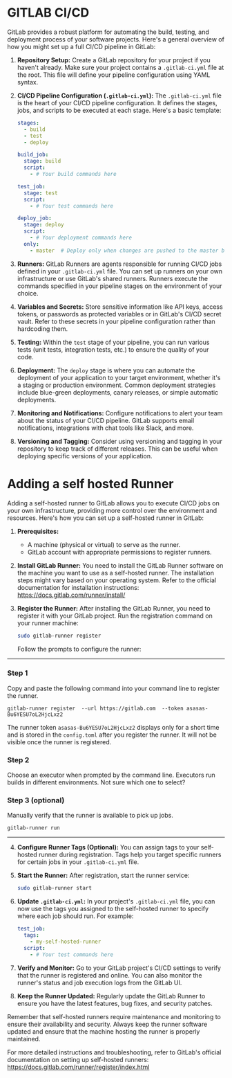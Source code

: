 # GITLAB CI/CD

GitLab provides a robust platform for automating the build, testing, and deployment process of your software projects. Here's a general overview of how you might set up a full CI/CD pipeline in GitLab:

1. **Repository Setup:**
   Create a GitLab repository for your project if you haven't already. Make sure your project contains a `.gitlab-ci.yml` file at the root. This file will define your pipeline configuration using YAML syntax.

2. **CI/CD Pipeline Configuration (`.gitlab-ci.yml`):**
   The `.gitlab-ci.yml` file is the heart of your CI/CD pipeline configuration. It defines the stages, jobs, and scripts to be executed at each stage. Here's a basic template:

   ```yaml
   stages:
     - build
     - test
     - deploy

   build_job:
     stage: build
     script:
       - # Your build commands here

   test_job:
     stage: test
     script:
       - # Your test commands here

   deploy_job:
     stage: deploy
     script:
       - # Your deployment commands here
     only:
       - master  # Deploy only when changes are pushed to the master branch
   ```

3. **Runners:**
   GitLab Runners are agents responsible for running CI/CD jobs defined in your `.gitlab-ci.yml` file. You can set up runners on your own infrastructure or use GitLab's shared runners. Runners execute the commands specified in your pipeline stages on the environment of your choice.

4. **Variables and Secrets:**
   Store sensitive information like API keys, access tokens, or passwords as protected variables or in GitLab's CI/CD secret vault. Refer to these secrets in your pipeline configuration rather than hardcoding them.

5. **Testing:**
   Within the `test` stage of your pipeline, you can run various tests (unit tests, integration tests, etc.) to ensure the quality of your code.

6. **Deployment:**
   The `deploy` stage is where you can automate the deployment of your application to your target environment, whether it's a staging or production environment. Common deployment strategies include blue-green deployments, canary releases, or simple automatic deployments.

7. **Monitoring and Notifications:**
   Configure notifications to alert your team about the status of your CI/CD pipeline. GitLab supports email notifications, integrations with chat tools like Slack, and more.

8. **Versioning and Tagging:**
   Consider using versioning and tagging in your repository to keep track of different releases. This can be useful when deploying specific versions of your application.


# Adding a self hosted Runner

Adding a self-hosted runner to GitLab allows you to execute CI/CD jobs on your own infrastructure, providing more control over the environment and resources. Here's how you can set up a self-hosted runner in GitLab:

1. **Prerequisites:**
   - A machine (physical or virtual) to serve as the runner.
   - GitLab account with appropriate permissions to register runners.

2. **Install GitLab Runner:**
   You need to install the GitLab Runner software on the machine you want to use as a self-hosted runner. The installation steps might vary based on your operating system. Refer to the official documentation for installation instructions: https://docs.gitlab.com/runner/install/

3. **Register the Runner:**
   After installing the GitLab Runner, you need to register it with your GitLab project. Run the registration command on your runner machine:

   ```bash
   sudo gitlab-runner register
   ```

   Follow the prompts to configure the runner:


---

### Step 1
Copy and paste the following command into your command line to register the runner.

```
gitlab-runner register  --url https://gitlab.com  --token asasas-Bu6YESU7oL2HjcLxz2
```

The runner token `asasas-Bu6YESU7oL2HjcLxz2` displays only for a short time and is stored in the `config.toml` after you register the runner. It will not be visible once the runner is registered.

### Step 2
Choose an executor when prompted by the command line. Executors run builds in different environments. Not sure which one to select?

### Step 3 (optional)
Manually verify that the runner is available to pick up jobs.

```
gitlab-runner run
```

---

4. **Configure Runner Tags (Optional):**
   You can assign tags to your self-hosted runner during registration. Tags help you target specific runners for certain jobs in your `.gitlab-ci.yml` file.

5. **Start the Runner:**
   After registration, start the runner service:

   ```bash
   sudo gitlab-runner start
   ```

6. **Update `.gitlab-ci.yml`:**
   In your project's `.gitlab-ci.yml` file, you can now use the tags you assigned to the self-hosted runner to specify where each job should run. For example:

   ```yaml
   test_job:
     tags:
       - my-self-hosted-runner
     script:
       - # Your test commands here
   ```

7. **Verify and Monitor:**
   Go to your GitLab project's CI/CD settings to verify that the runner is registered and online. You can also monitor the runner's status and job execution logs from the GitLab UI.

8. **Keep the Runner Updated:**
   Regularly update the GitLab Runner to ensure you have the latest features, bug fixes, and security patches.

Remember that self-hosted runners require maintenance and monitoring to ensure their availability and security. Always keep the runner software updated and ensure that the machine hosting the runner is properly maintained.

For more detailed instructions and troubleshooting, refer to GitLab's official documentation on setting up self-hosted runners: https://docs.gitlab.com/runner/register/index.html

